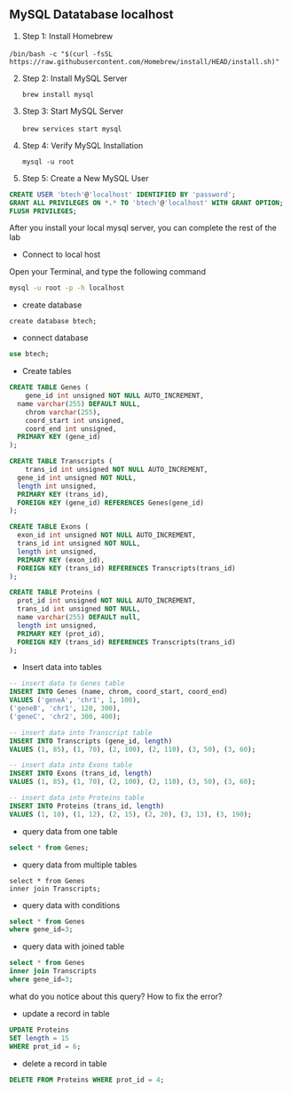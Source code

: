 ## MySQL Datatabase localhost

1. Step 1: Install Homebrew

​		`/bin/bash -c "$(curl -fsSL https://raw.githubusercontent.com/Homebrew/install/HEAD/install.sh)"`

2. Step 2: Install MySQL Server

    `brew install mysql`
    
3. Step 3: Start MySQL Server

    `brew services start mysql`​		

4. Step 4: Verify MySQL Installation

    `mysql -u root`

5. Step 5: Create a New MySQL User

```sql
CREATE USER 'btech'@'localhost' IDENTIFIED BY 'password';
GRANT ALL PRIVILEGES ON *.* TO 'btech'@'localhost' WITH GRANT OPTION;
FLUSH PRIVILEGES;
```

After you install your local mysql server, you can complete the rest of the lab


- Connect to local host

Open your Terminal, and type the following command

```sh
mysql -u root -p -h localhost
```

- create database

```mysql
create database btech;
```

- connect database

```sql
use btech;
```



- Create tables

```sql
CREATE TABLE Genes (
	gene_id int unsigned NOT NULL AUTO_INCREMENT,
  name varchar(255) DEFAULT NULL,
	chrom varchar(255),
	coord_start int unsigned,
	coord_end int unsigned,
  PRIMARY KEY (gene_id)
);

CREATE TABLE Transcripts (
	trans_id int unsigned NOT NULL AUTO_INCREMENT,
  gene_id int unsigned NOT NULL,
  length int unsigned,
  PRIMARY KEY (trans_id),
  FOREIGN KEY (gene_id) REFERENCES Genes(gene_id)
);

CREATE TABLE Exons (
  exon_id int unsigned NOT NULL AUTO_INCREMENT,
  trans_id int unsigned NOT NULL,
  length int unsigned,
  PRIMARY KEY (exon_id),
  FOREIGN KEY (trans_id) REFERENCES Transcripts(trans_id)
);

CREATE TABLE Proteins (
  prot_id int unsigned NOT NULL AUTO_INCREMENT,
  trans_id int unsigned NOT NULL,
  name varchar(255) DEFAULT null,
  length int unsigned,
  PRIMARY KEY (prot_id),
  FOREIGN KEY (trans_id) REFERENCES Transcripts(trans_id)
);
```



- Insert data into tables

```sql
-- insert data to Genes table
INSERT INTO Genes (name, chrom, coord_start, coord_end) 
VALUES ('geneA', 'chr1', 1, 100), 
('geneB', 'chr1', 120, 300), 
('geneC', 'chr2', 300, 400);

-- insert data into Transcript table
INSERT INTO Transcripts (gene_id, length) 
VALUES (1, 85), (1, 70), (2, 100), (2, 110), (3, 50), (3, 60);

-- insert data into Exons table
INSERT INTO Exons (trans_id, length) 
VALUES (1, 85), (1, 70), (2, 100), (2, 110), (3, 50), (3, 60);

-- insert data into Proteins table
INSERT INTO Proteins (trans_id, length) 
VALUES (1, 10), (1, 12), (2, 15), (2, 20), (3, 13), (3, 190);
```



- query data from one table

```sql
select * from Genes;
```



- query data from multiple tables

```sq
select * from Genes
inner join Transcripts;
```



- query data with conditions

```sql
select * from Genes
where gene_id=3;
```



- query data with joined table

```sql
select * from Genes
inner join Transcripts
where gene_id=3;
```

what do you notice about this query? How to fix the error?



- update a record in table

```sql
UPDATE Proteins
SET length = 15
WHERE prot_id = 6;
```



- delete a record in table

```sql
DELETE FROM Proteins WHERE prot_id = 4;
```
